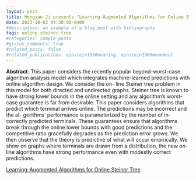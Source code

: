 ```yaml
---
layout: post
title: Hongyan Ji presents "Learning-Augmented Algorithms for Online Steiner Tree"
date: 2023-10-03 04:30:00-0400
#description: an example of a blog post with bibliography
tags: online steiner-tree
#categories: sample-posts
#giscus_comments: true
#related_posts: false
#related_publications: einstein1950meaning, einstein1905movement
---
```


**Abstract**: This paper considers the recently popular beyond-worst-case algorithm analysis model which integrates machine-learned predictions with online algorithm design. We consider the on- line Steiner tree problem in this model for both directed and undirected graphs. Steiner tree is known to have strong lower bounds in the online setting and any algorithm’s worst-case guarantee is far from desirable.
This paper considers algorithms that predict which terminal arrives online. The predictions may be incorrect and the al- gorithms’ performance is parameterized by the number of in- correctly predicted terminals. These guarantees ensure that algorithms break through the online lower bounds with good predictions and the competitive ratio gracefully degrades as the prediction error grows. We then observe that the theory is predictive of what will occur empirically. We show on graphs where terminals are drawn from a distribution, the new on- line algorithms have strong performance even with modestly correct predictions.

[Learning-Augmented Algorithms for Online Steiner Tree](https://arxiv.org/pdf/2112.05353.pdf)
